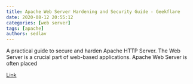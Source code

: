 ```yaml
---
title: Apache Web Server Hardening and Security Guide - Geekflare
date: 2020-08-12 20:55:12
categories: [web server]
tags: [apache]
authors: sedlav
---
```


A practical guide to secure and harden Apache HTTP Server. The Web Server is a crucial part of web-based applications. Apache Web Server is often placed

[Link](https://geekflare.com/apache-web-server-hardening-security/)
